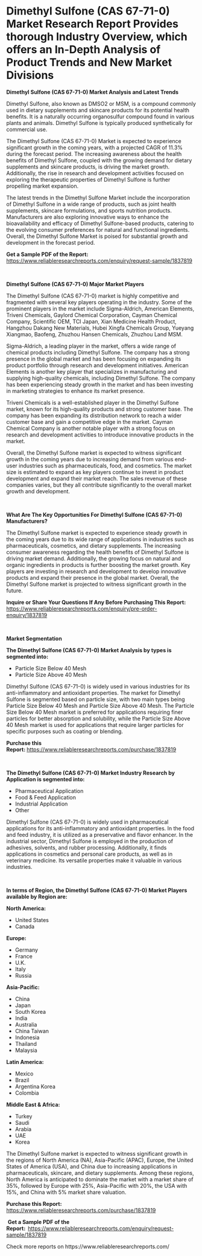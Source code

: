<p><h1>Dimethyl Sulfone (CAS 67-71-0) Market Research Report Provides thorough Industry Overview, which offers an In-Depth Analysis of Product Trends and New Market Divisions</h1></p><p><strong>Dimethyl Sulfone (CAS 67-71-0) Market Analysis and Latest Trends</strong></p>
<p><p>Dimethyl Sulfone, also known as DMSO2 or MSM, is a compound commonly used in dietary supplements and skincare products for its potential health benefits. It is a naturally occurring organosulfur compound found in various plants and animals. Dimethyl Sulfone is typically produced synthetically for commercial use.</p><p>The Dimethyl Sulfone (CAS 67-71-0) Market is expected to experience significant growth in the coming years, with a projected CAGR of 11.3% during the forecast period. The increasing awareness about the health benefits of Dimethyl Sulfone, coupled with the growing demand for dietary supplements and skincare products, is driving the market growth. Additionally, the rise in research and development activities focused on exploring the therapeutic properties of Dimethyl Sulfone is further propelling market expansion.</p><p>The latest trends in the Dimethyl Sulfone Market include the incorporation of Dimethyl Sulfone in a wide range of products, such as joint health supplements, skincare formulations, and sports nutrition products. Manufacturers are also exploring innovative ways to enhance the bioavailability and efficacy of Dimethyl Sulfone-based products, catering to the evolving consumer preferences for natural and functional ingredients. Overall, the Dimethyl Sulfone Market is poised for substantial growth and development in the forecast period.</p></p>
<p><strong>Get a Sample PDF of the Report:&nbsp;</strong> <a href="https://www.reliableresearchreports.com/enquiry/request-sample/1837819">https://www.reliableresearchreports.com/enquiry/request-sample/1837819</a></p>
<p>&nbsp;</p>
<p><strong>Dimethyl Sulfone (CAS 67-71-0) Major Market Players</strong></p>
<p><p>The Dimethyl Sulfone (CAS 67-71-0) market is highly competitive and fragmented with several key players operating in the industry. Some of the prominent players in the market include Sigma-Aldrich, American Elements, Triveni Chemicals, Gaylord Chemical Corporation, Cayman Chemical Company, Scientific OEM, TCI Japan, Xian Medicine Health Product, Hangzhou Dakang New Materials, Hubei Xingfa Chemicals Group, Yueyang Xiangmao, Baofeng, Zhuzhou Hansen Chemicals, Zhuzhou Land MSM.</p><p>Sigma-Aldrich, a leading player in the market, offers a wide range of chemical products including Dimethyl Sulfone. The company has a strong presence in the global market and has been focusing on expanding its product portfolio through research and development initiatives. American Elements is another key player that specializes in manufacturing and supplying high-quality chemicals, including Dimethyl Sulfone. The company has been experiencing steady growth in the market and has been investing in marketing strategies to enhance its market presence.</p><p>Triveni Chemicals is a well-established player in the Dimethyl Sulfone market, known for its high-quality products and strong customer base. The company has been expanding its distribution network to reach a wider customer base and gain a competitive edge in the market. Cayman Chemical Company is another notable player with a strong focus on research and development activities to introduce innovative products in the market.</p><p>Overall, the Dimethyl Sulfone market is expected to witness significant growth in the coming years due to increasing demand from various end-user industries such as pharmaceuticals, food, and cosmetics. The market size is estimated to expand as key players continue to invest in product development and expand their market reach. The sales revenue of these companies varies, but they all contribute significantly to the overall market growth and development.</p></p>
<p>&nbsp;</p>
<p><strong>What Are The Key Opportunities For Dimethyl Sulfone (CAS 67-71-0) Manufacturers?</strong></p>
<p><p>The Dimethyl Sulfone market is expected to experience steady growth in the coming years due to its wide range of applications in industries such as pharmaceuticals, cosmetics, and dietary supplements. The increasing consumer awareness regarding the health benefits of Dimethyl Sulfone is driving market demand. Additionally, the growing focus on natural and organic ingredients in products is further boosting the market growth. Key players are investing in research and development to develop innovative products and expand their presence in the global market. Overall, the Dimethyl Sulfone market is projected to witness significant growth in the future.</p></p>
<p><strong>Inquire or Share Your Questions If Any Before Purchasing This Report:</strong> <a href="https://www.reliableresearchreports.com/enquiry/pre-order-enquiry/1837819">https://www.reliableresearchreports.com/enquiry/pre-order-enquiry/1837819</a></p>
<p>&nbsp;</p>
<p><strong>Market Segmentation</strong></p>
<p><strong>The Dimethyl Sulfone (CAS 67-71-0) Market Analysis by types is segmented into:</strong></p>
<p><ul><li>Particle Size Below 40 Mesh</li><li>Particle Size Above 40 Mesh</li></ul></p>
<p><p>Dimethyl Sulfone (CAS 67-71-0) is widely used in various industries for its anti-inflammatory and antioxidant properties. The market for Dimethyl Sulfone is segmented based on particle size, with two main types being Particle Size Below 40 Mesh and Particle Size Above 40 Mesh. The Particle Size Below 40 Mesh market is preferred for applications requiring finer particles for better absorption and solubility, while the Particle Size Above 40 Mesh market is used for applications that require larger particles for specific purposes such as coating or blending.</p></p>
<p><strong>Purchase this Report:&nbsp;</strong><a href="https://www.reliableresearchreports.com/purchase/1837819">https://www.reliableresearchreports.com/purchase/1837819</a></p>
<p>&nbsp;</p>
<p><strong>The Dimethyl Sulfone (CAS 67-71-0) Market Industry Research by Application is segmented into:</strong></p>
<p><ul><li>Pharmaceutical Application</li><li>Food & Feed Application</li><li>Industrial Application</li><li>Other</li></ul></p>
<p><p>Dimethyl Sulfone (CAS 67-71-0) is widely used in pharmaceutical applications for its anti-inflammatory and antioxidant properties. In the food and feed industry, it is utilized as a preservative and flavor enhancer. In the industrial sector, Dimethyl Sulfone is employed in the production of adhesives, solvents, and rubber processing. Additionally, it finds applications in cosmetics and personal care products, as well as in veterinary medicine. Its versatile properties make it valuable in various industries.</p></p>
<p>&nbsp;</p>
<p><strong>In terms of Region, the Dimethyl Sulfone (CAS 67-71-0) Market Players available by Region are:</strong></p>
<p>
    <p> <strong> North America: </strong>
        <ul>
            <li>United States</li>
            <li>Canada</li>
        </ul>
        </p> 
    <p> <strong> Europe: </strong>
        <ul>
            <li>Germany</li>
            <li>France</li>
            <li>U.K.</li>
            <li>Italy</li>
            <li>Russia</li>
        </ul>
        </p> 
    <p> <strong> Asia-Pacific: </strong>
        <ul>
            <li>China</li>
            <li>Japan</li>
            <li>South Korea</li>
            <li>India</li>
            <li>Australia</li>
            <li>China Taiwan</li>
            <li>Indonesia</li>
            <li>Thailand</li>
            <li>Malaysia</li>
        </ul>
        </p> 
    <p> <strong> Latin America: </strong>
        <ul>
            <li>Mexico</li>
            <li>Brazil</li>
            <li>Argentina Korea</li>
            <li>Colombia</li>
        </ul>
        </p> 
    <p> <strong> Middle East & Africa: </strong>
        <ul>
            <li>Turkey</li>
            <li>Saudi</li>
            <li>Arabia</li>
            <li>UAE</li>
            <li>Korea</li>
        </ul>
    </p>
    </p>
<p><p>The Dimethyl Sulfone market is expected to witness significant growth in the regions of North America (NA), Asia-Pacific (APAC), Europe, the United States of America (USA), and China due to increasing applications in pharmaceuticals, skincare, and dietary supplements. Among these regions, North America is anticipated to dominate the market with a market share of 35%, followed by Europe with 25%, Asia-Pacific with 20%, the USA with 15%, and China with 5% market share valuation.</p></p>
<p><strong>Purchase this Report: </strong><a href="https://www.reliableresearchreports.com/purchase/1837819">https://www.reliableresearchreports.com/purchase/1837819</a></p>
<p>&nbsp;<strong>Get a Sample PDF of the Report:&nbsp;&nbsp;</strong><a href="https://www.reliableresearchreports.com/enquiry/request-sample/1837819">https://www.reliableresearchreports.com/enquiry/request-sample/1837819</a></p>
<p><strong></strong></p>
<p>Check more reports on https://www.reliableresearchreports.com/</p>